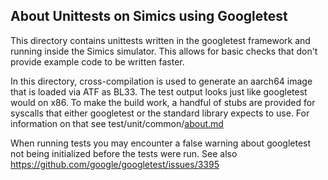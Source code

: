 ## About Unittests on Simics using Googletest

This directory contains unittests written in the googletest framework and running inside the Simics simulator. This allows for basic checks that don't provide example code to be written faster.

In this directory, cross-compilation is used to generate an aarch64 image that is loaded via ATF as BL33. The test output looks just like googletest would on x86. To make the build work, a handful of stubs are provided for syscalls that either googletest or the standard library expects to use. For information on that see test/unit/common/[about.md](common/about.md)

When running tests you may encounter a false warning about googletest not being initialized before the tests were run. See also https://github.com/google/googletest/issues/3395